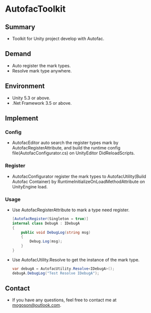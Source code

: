 ﻿# AutofacToolkit

## Summary
- Toolkit for Unity project develop with Autofac. 

## Demand
- Auto register the mark types.
- Resolve mark type anywhere.

## Environment
- Unity 5.3 or above.
- .Net Framework 3.5 or above.

## Implement
### Config
- AutofacEditor auto search the register types mark by AutofacRegisterAttribute, and build the runtime config file(AutofacConfigurator.cs) on UnityEditor DidReloadScripts.

### Register
- AutofacConfigurator register the mark types to AutofacUtility(Build Autofac Container) by RuntimeInitializeOnLoadMethodAttribute on UnityEngine load.

### Usage

- Use AutofacRegisterAttribute to mark a type need register.

  ```c#
  [AutofacRegister(Singleton = true)]
  internal class DebugA : IDebugA
  {
      public void DebugLog(string msg)
      {
          Debug.Log(msg);
      }
  }
  ```
- Use AutofacUtility.Resolve to get the instance of the mark type.

  ```c#
  var debugA = AutofacUtility.Resolve<IDebugA>();
  debugA.DebugLog("Test Resolve IDebugA");
  ```
## Contact
- If you have any questions, feel free to contact me at mogoson@outlook.com.